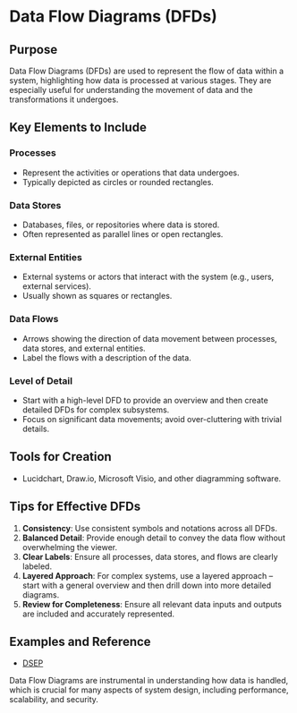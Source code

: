 # Data Flow Diagrams (DFDs)

## Purpose

Data Flow Diagrams (DFDs) are used to represent the flow of data within a system, highlighting how data is processed at various stages. They are especially useful for understanding the movement of data and the transformations it undergoes.

## Key Elements to Include

### Processes
- Represent the activities or operations that data undergoes.
- Typically depicted as circles or rounded rectangles.

### Data Stores

- Databases, files, or repositories where data is stored.
- Often represented as parallel lines or open rectangles.

### External Entities

- External systems or actors that interact with the system (e.g., users, external services).
- Usually shown as squares or rectangles.

### Data Flows

- Arrows showing the direction of data movement between processes, data stores, and external entities.
- Label the flows with a description of the data.

### Level of Detail

- Start with a high-level DFD to provide an overview and then create detailed DFDs for complex subsystems.
- Focus on significant data movements; avoid over-cluttering with trivial details.

## Tools for Creation

- Lucidchart, Draw.io, Microsoft Visio, and other diagramming software.

## Tips for Effective DFDs

1. **Consistency**: Use consistent symbols and notations across all DFDs.
2. **Balanced Detail**: Provide enough detail to convey the data flow without overwhelming the viewer.
3. **Clear Labels**: Ensure all processes, data stores, and flows are clearly labeled.
4. **Layered Approach**: For complex systems, use a layered approach – start with a general overview and then drill down into more detailed diagrams.
5. **Review for Completeness**: Ensure all relevant data inputs and outputs are included and accurately represented.

## Examples and Reference

- [DSEP](https://github.com/Samagra-Development/dsep/blob/master/docs/Arch.png)

Data Flow Diagrams are instrumental in understanding how data is handled, which is crucial for many aspects of system design, including performance, scalability, and security.
